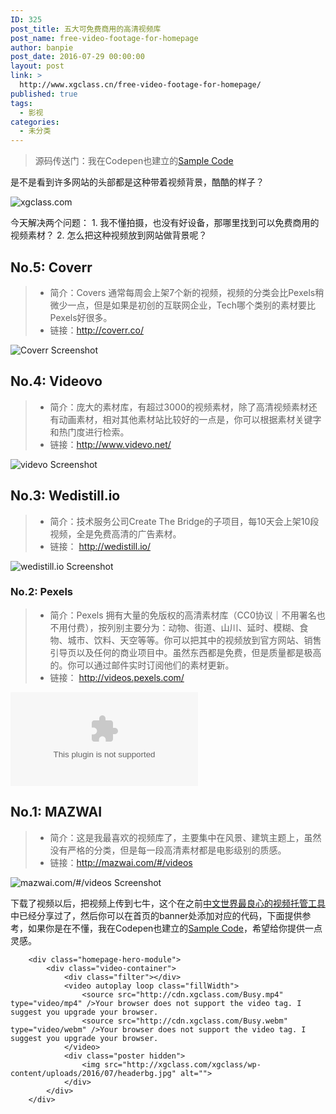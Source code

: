 ```yaml
---
ID: 325
post_title: 五大可免费商用的高清视频库
post_name: free-video-footage-for-homepage
author: banpie
post_date: 2016-07-29 00:00:00
layout: post
link: >
  http://www.xgclass.cn/free-video-footage-for-homepage/
published: true
tags:
  - 影视
categories:
  - 未分类
---
```

> 源码传送门：我在Codepen也建立的[Sample Code][1]

是不是看到许多网站的头部都是这种带着视频背景，酷酷的样子？

![xgclass.com][2]

今天解决两个问题： 1. 我不懂拍摄，也没有好设备，那哪里找到可以免费商用的视频素材？ 2. 怎么把这种视频放到网站做背景呢？

## No.5: Coverr

> *   简介：Covers 通常每周会上架7个新的视频，视频的分类会比Pexels稍微少一点，但是如果是初创的互联网企业，Tech哪个类别的素材要比Pexels好很多。
> *   链接：<http://coverr.co/>

![Coverr Screenshot][3]

## No.4: Videovo

> *   简介：庞大的素材库，有超过3000的视频素材，除了高清视频素材还有动画素材，相对其他素材站比较好的一点是，你可以根据素材关键字和热门度进行检索。
> *   链接：<http://www.videvo.net/>

![videvo Screenshot][4]

## No.3: Wedistill.io

> *   简介：技术服务公司Create The Bridge的子项目，每10天会上架10段视频，全是免费高清的广告素材。
> *   链接： <http://wedistill.io/>

![wedistill.io Screenshot][5]

### No.2: Pexels

> *   简介：Pexels 拥有大量的免版权的高清素材库（CC0协议｜不用署名也不用付费），按列别主要分为：动物、街道、山川、延时、模糊、食物、城市、饮料、天空等等。你可以把其中的视频放到官方网站、销售引导页以及任何的商业项目中。虽然东西都是免费，但是质量都是极高的。你可以通过邮件实时订阅他们的素材更新。
> *   链接： <http://videos.pexels.com/>

![videos.pexels.com Screenshot][6]

## No.1: MAZWAI

> *   简介：这是我最喜欢的视频库了，主要集中在风景、建筑主题上，虽然没有严格的分类，但是每一段高清素材都是电影级别的质感。
> *   链接：<http://mazwai.com/#/videos>

![mazwai.com/#/videos Screenshot][7]

下载了视频以后，把视频上传到七牛，这个在之前[中文世界最良心的视频托管工具][8]中已经分享过了，然后你可以在首页的banner处添加对应的代码，下面提供参考，如果你是在不懂，我在Codepen也建立的[Sample Code][1]，希望给你提供一点灵感。

        <div class="homepage-hero-module">
            <div class="video-container">
                <div class="filter"></div>
                <video autoplay loop class="fillWidth">
                    <source src="http://cdn.xgclass.com/Busy.mp4" type="video/mp4" />Your browser does not support the video tag. I suggest you upgrade your browser.
                    <source src="http://cdn.xgclass.com/Busy.webm" type="video/webm" />Your browser does not support the video tag. I suggest you upgrade your browser.
                </video>
                <div class="poster hidden">
                    <img src="http://xgclass.com/xgclass/wp-content/uploads/2016/07/headerbg.jpg" alt="">
                </div>
            </div>
        </div>

 [1]: http://codepen.io/devmidai/full/EypjxW/
 [2]: http://www.banpie.info/wp-content/uploads/2018/11/videobg.gif
 [3]: https://s0.wordpress.com/mshots/v1/coverr.co?w=400&h=300
 [4]: https://www.layerthemes.com/wp-content/uploads/2015/09/Videvo.jpg
 [5]: https://s0.wordpress.com/mshots/v1/wedistill.io?w=400&h=300
 [6]: https://s0.wordpress.com/mshots/v1/videos.pexels.com?w=400&h=300
 [7]: http://www.wpzoom.com/wp-content/uploads/2016/02/mazwai-734x410@2x.jpg
 [8]: http://www.banpie.info/qiniu-cloud-storage